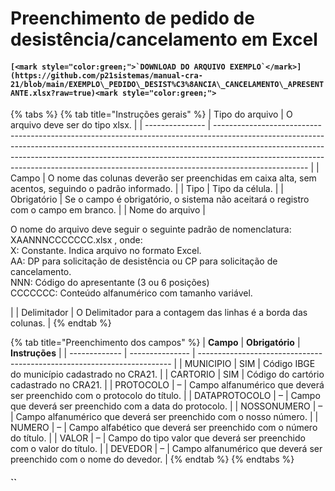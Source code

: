 # Preenchimento de pedido de desistência/cancelamento em Excel

#### ``[<mark style="color:green;">`DOWNLOAD DO ARQUIVO EXEMPLO`</mark>](https://github.com/p21sistemas/manual-cra-21/blob/main/EXEMPLO\_PEDIDO\_DESIST%C3%8ANCIA\_CANCELAMENTO\_APRESENTANTE.xlsx?raw=true)<mark style="color:green;">``</mark>

{% tabs %}
{% tab title="Instruções gerais" %}
| Tipo do arquivo | O arquivo deve ser do tipo xlsx.                                                                                                                                                                                                                                                                                                                |
| --------------- | ----------------------------------------------------------------------------------------------------------------------------------------------------------------------------------------------------------------------------------------------------------------------------------------------------------------------------------------------- |
| Campo           | O nome das colunas deverão ser preenchidas em caixa alta, sem acentos, seguindo o padrão informado.                                                                                                                                                                                                                                             |
| Tipo            | Tipo da célula.                                                                                                                                                                                                                                                                                                                                 |
| Obrigatório     | Se o campo é obrigatório, o sistema não aceitará o registro com o campo em branco.                                                                                                                                                                                                                                                              |
| Nome do arquivo | <p>O nome do arquivo deve seguir o seguinte padrão de nomenclatura: XAANNNCCCCCCC.xlsx , onde:<br>X: Constante. Indica arquivo no formato Excel.<br>AA: DP para solicitação de desistência ou CP para solicitação de cancelamento.<br>NNN: Código do apresentante (3 ou 6 posições)<br>CCCCCCC: Conteúdo alfanumérico com tamanho variável.</p> |
| Delimitador     | O Delimitador para a contagem das linhas é a borda das colunas.                                                                                                                                                                                                                                                                                 |
{% endtab %}

{% tab title="Preenchimento dos campos" %}
| **Campo**     | **Obrigatório** | **Instruções**                                                          |
| ------------- | --------------- | ----------------------------------------------------------------------- |
| MUNICIPIO     | SIM             | Código IBGE do município cadastrado no CRA21.                           |
| CARTORIO      | SIM             | Código do cartório cadastrado no CRA21.                                 |
| PROTOCOLO     | –               | Campo alfanumérico que deverá ser preenchido com o protocolo do título. |
| DATAPROTOCOLO | –               | Campo que deverá ser preenchido com a data do protocolo.                |
| NOSSONUMERO   | –               | Campo alfanumérico que deverá ser preenchido com o nosso número.        |
| NUMERO        | –               | Campo alfabético que deverá ser preenchido com o número do título.      |
| VALOR         | –               | Campo do tipo valor que deverá ser preenchido com o valor do título.    |
| DEVEDOR       | –               | Campo alfanumérico que deverá ser preenchido com o nome do devedor.     |
{% endtab %}
{% endtabs %}

#### ``

